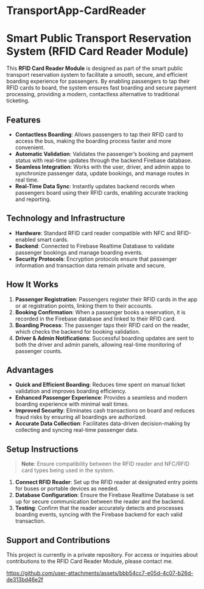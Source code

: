 # TransportApp-CardReader
# Smart Public Transport Reservation System (RFID Card Reader Module)

This **RFID Card Reader Module** is designed as part of the smart public transport reservation system to facilitate a smooth, secure, and efficient boarding experience for passengers. By enabling passengers to tap their RFID cards to board, the system ensures fast boarding and secure payment processing, providing a modern, contactless alternative to traditional ticketing.

## Features

- **Contactless Boarding**: Allows passengers to tap their RFID card to access the bus, making the boarding process faster and more convenient.
- **Automatic Validation**: Validates the passenger’s booking and payment status with real-time updates through the backend Firebase database.
- **Seamless Integration**: Works with the user, driver, and admin apps to synchronize passenger data, update bookings, and manage routes in real time.
- **Real-Time Data Sync**: Instantly updates backend records when passengers board using their RFID cards, enabling accurate tracking and reporting.

## Technology and Infrastructure

- **Hardware**: Standard RFID card reader compatible with NFC and RFID-enabled smart cards.
- **Backend**: Connected to Firebase Realtime Database to validate passenger bookings and manage boarding events.
- **Security Protocols**: Encryption protocols ensure that passenger information and transaction data remain private and secure.

## How It Works

1. **Passenger Registration**: Passengers register their RFID cards in the app or at registration points, linking them to their accounts.
2. **Booking Confirmation**: When a passenger books a reservation, it is recorded in the Firebase database and linked to their RFID card.
3. **Boarding Process**: The passenger taps their RFID card on the reader, which checks the backend for booking validation.
4. **Driver & Admin Notifications**: Successful boarding updates are sent to both the driver and admin panels, allowing real-time monitoring of passenger counts.

## Advantages

- **Quick and Efficient Boarding**: Reduces time spent on manual ticket validation and improves boarding efficiency.
- **Enhanced Passenger Experience**: Provides a seamless and modern boarding experience with minimal wait times.
- **Improved Security**: Eliminates cash transactions on board and reduces fraud risks by ensuring all boardings are authorized.
- **Accurate Data Collection**: Facilitates data-driven decision-making by collecting and syncing real-time passenger data.

## Setup Instructions

> **Note**: Ensure compatibility between the RFID reader and NFC/RFID card types being used in the system.

1. **Connect RFID Reader**: Set up the RFID reader at designated entry points for buses or portable devices as needed.
2. **Database Configuration**: Ensure the Firebase Realtime Database is set up for secure communication between the reader and the backend.
3. **Testing**: Confirm that the reader accurately detects and processes boarding events, syncing with the Firebase backend for each valid transaction.

## Support and Contributions

This project is currently in a private repository. For access or inquiries about contributions to the RFID Card Reader Module, please contact me.


https://github.com/user-attachments/assets/bbb54cc7-e05d-4c07-b26d-de313bd46e2f

